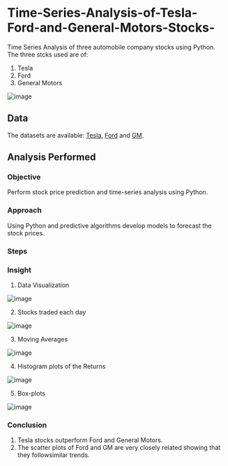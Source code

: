 # Time-Series-Analysis-of-Tesla-Ford-and-General-Motors-Stocks-
Time Series Analysis of three automobile company stocks using Python. The three stcks used are of:
1. Tesla
2. Ford
3. General Motors

![image](https://user-images.githubusercontent.com/35174083/55756796-64e9ad80-5a20-11e9-83c1-3f9c8e10b81a.png)


## Data
The datasets are available: [Tesla](https://finance.yahoo.com/quote/TSLA/history/), [Ford](https://www.nasdaq.com/symbol/f/historical) and [GM](https://www.nasdaq.com/symbol/gm/historical).

## Analysis Performed
### Objective
Perform stock price prediction and time-series analysis using Python.

### Approach
Using Python and predictive algorithms develop models to forecast the stock prices.

### Steps

### Insight
1. Data Visualization

![image](https://user-images.githubusercontent.com/35174083/55757176-5bad1080-5a21-11e9-8cc3-93af81c690f9.png)

2. Stocks traded each day

![image](https://user-images.githubusercontent.com/35174083/55757230-75e6ee80-5a21-11e9-9326-b1d8f245a3c5.png)

3. Moving Averages

![image](https://user-images.githubusercontent.com/35174083/55757339-b0e92200-5a21-11e9-8515-779fc70b49ca.png)


4. Histogram plots of the Returns

![image](https://user-images.githubusercontent.com/35174083/55757415-dd9d3980-5a21-11e9-964b-dda3762af596.png)

5. Box-plots

![image](https://user-images.githubusercontent.com/35174083/55757479-fc9bcb80-5a21-11e9-85b2-f4029b9811ac.png)

### Conclusion
1. Tesla stocks outperform Ford and General Motors.
2. The scatter plots of Ford and GM are very closely related showing that they followsimilar trends.
